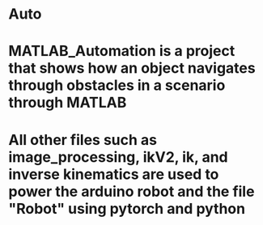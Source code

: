 # Auto
# MATLAB_Automation is a project that shows how an object navigates through obstacles in a scenario through MATLAB

# All other files such as image_processing, ikV2, ik, and inverse kinematics are used to power the arduino robot and the file "Robot" using pytorch and python
